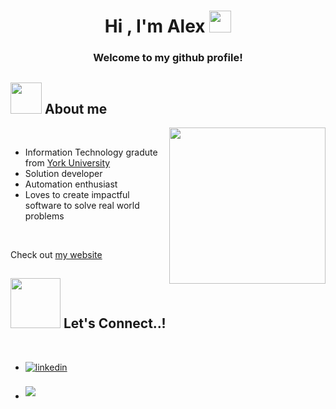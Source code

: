 <h1 align="center"><b>Hi , I'm Alex </b><img src="https://media.tenor.com/Wx9IEmZZXSoAAAAi/hi.gif" width="35"></h1>

<h3 align="center"> Welcome to my github profile!</h3>

## <picture><img src = "https://media.tenor.com/I3RjM4xQO0kAAAAi/monitors-typing.gif" width = 50px></picture> **About me**

<picture> <img align="right" src="https://media.tenor.com/-Fbyl7vqHiYAAAAi/goma-cat.gif" width = 250px></picture>

<br>

* Information Technology gradute from [York University](https://www.yorku.ca/)
* Solution developer
* Automation enthusiast
* Loves to create impactful software to solve real world problems

<br>

Check out [my website](https://alextu.ca/)

## <img src="https://media.tenor.com/u6XatyVih5oAAAAi/predator-dutch.gif" width ="80"><b> Let's Connect..!</b>
<br>
<div align='left'>

<ul>

<li>
<a href="https://www.linkedin.com/in/alextutroung/" target="_blank">
<img src="https://img.shields.io/badge/linkedin:  AlexTuTruong-%2300acee.svg?color=405DE6&style=for-the-badge&logo=linkedin&logoColor=white" alt=linkedin style="margin-bottom: 5px;"/>
</a>
</li>

<br>

<li>
<a href="mailto:alextutruong@gmail.com" target="_blank">
<img src="https://img.shields.io/badge/gmail:  AlexTuTruong-%23EA4335.svg?style=for-the-badge&logo=gmail&logoColor=white" t=mail style="margin-bottom: 5px;" />
</a>
</li>
	
</ul>
</div>
